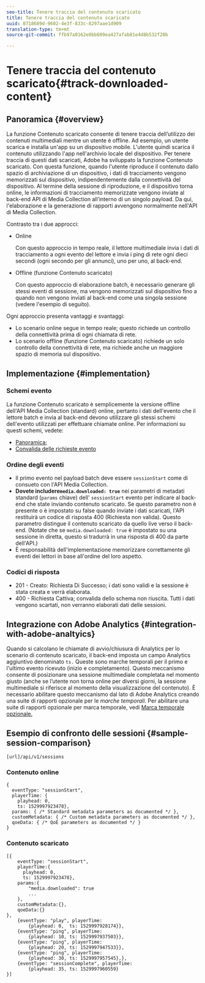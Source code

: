 ```yaml
---
seo-title: Tenere traccia del contenuto scaricato
title: Tenere traccia del contenuto scaricato
uuid: 0718689d-9602-4e3f-833c-8297aae1d909
translation-type: tm+mt
source-git-commit: ffb97a0162e0bb609ea427afab81e4d8b532f20b

---
```



# Tenere traccia del contenuto scaricato{#track-downloaded-content}

## Panoramica {#overview}

La funzione Contenuto scaricato consente di tenere traccia dell’utilizzo dei contenuti multimediali mentre un utente è offline. Ad esempio, un utente scarica e installa un'app su un dispositivo mobile. L'utente quindi scarica il contenuto utilizzando l'app nell'archivio locale del dispositivo. Per tenere traccia di questi dati scaricati, Adobe ha sviluppato la funzione Contenuto scaricato. Con questa funzione, quando l'utente riproduce il contenuto dallo spazio di archiviazione di un dispositivo, i dati di tracciamento vengono memorizzati sul dispositivo, indipendentemente dalla connettività del dispositivo. Al termine della sessione di riproduzione, e il dispositivo torna online, le informazioni di tracciamento memorizzate vengono inviate al back-end API di Media Collection all’interno di un singolo payload. Da qui, l'elaborazione e la generazione di rapporti avvengono normalmente nell'API di Media Collection.

Contrasto tra i due approcci:

* Online

   Con questo approccio in tempo reale, il lettore multimediale invia i dati di tracciamento a ogni evento del lettore e invia i ping di rete ogni dieci secondi (ogni secondo per gli annunci), uno per uno, al back-end.

* Offline (funzione Contenuto scaricato)

   Con questo approccio di elaborazione batch, è necessario generare gli stessi eventi di sessione, ma vengono memorizzati sul dispositivo fino a quando non vengono inviati al back-end come una singola sessione (vedere l'esempio di seguito).

Ogni approccio presenta vantaggi e svantaggi:
* Lo scenario online segue in tempo reale; questo richiede un controllo della connettività prima di ogni chiamata di rete.
* Lo scenario offline (funzione Contenuto scaricato) richiede un solo controllo della connettività di rete, ma richiede anche un maggiore spazio di memoria sul dispositivo.

## Implementazione {#implementation}

### Schemi evento

La funzione Contenuto scaricato è semplicemente la versione offline dell'API Media Collection (standard) online, pertanto i dati dell'evento che il lettore batch e invia al back-end devono utilizzare gli stessi schemi dell'evento utilizzati per effettuare chiamate online. Per informazioni su questi schemi, vedete:
* [Panoramica;](/help/media-collection-api/mc-api-overview.md)
* [Convalida delle richieste evento](/help/media-collection-api/mc-api-impl/mc-api-validate-reqs.md)

### Ordine degli eventi

* Il primo evento nel payload batch deve essere `sessionStart` come di consueto con l'API Media Collection.
* **Dovete includere`media.downloaded: true`** nei parametri di metadati standard (`params` chiave) dell' `sessionStart` evento per indicare al back-end che state inviando contenuto scaricato. Se questo parametro non è presente o è impostato su false quando inviate i dati scaricati, l'API restituirà un codice di risposta 400 (Richiesta non valida). Questo parametro distingue il contenuto scaricato da quello live verso il back-end. (Notate che se `media.downloaded: true` è impostato su una sessione in diretta, questo si tradurrà in una risposta di 400 da parte dell'API.)
* È responsabilità dell'implementazione memorizzare correttamente gli eventi dei lettori in base all'ordine del loro aspetto.

### Codici di risposta

* 201 - Creato: Richiesta Di Successo; i dati sono validi e la sessione è stata creata e verrà elaborata.
* 400 - Richiesta Cattiva; convalida dello schema non riuscita. Tutti i dati vengono scartati, non verranno elaborati dati delle sessioni.

## Integrazione con Adobe Analytics {#integration-with-adobe-analtyics}

Quando si calcolano le chiamate di avvio/chiusura di Analytics per lo scenario di contenuto scaricato, il back-end imposta un campo Analytics aggiuntivo denominato `ts.` Queste sono marche temporali per il primo e l'ultimo evento ricevuto (inizio e completamento). Questo meccanismo consente di posizionare una sessione multimediale completata nel momento giusto (anche se l’utente non torna online per diversi giorni, la sessione multimediale si riferisce al momento della visualizzazione del contenuto). È necessario abilitare questo meccanismo dal lato di Adobe Analytics creando una suite di rapporti opzionale per le _marche temporali._ Per abilitare una suite di rapporti opzionale per marca temporale, vedi [Marca temporale opzionale.](https://docs.adobe.com/content/help/en/analytics/admin/admin-tools/timestamp-optional.html)

## Esempio di confronto delle sessioni {#sample-session-comparison}

```
[url]/api/v1/sessions
```

### Contenuto online

```
{ 
  eventType: "sessionStart", 
  playerTime: { 
    playhead: 0,  
    ts: 1529997923478},  
  params: { /* Standard metadata parameters as documented */ },  
  customMetadata: { /* Custom metadata parameters as documented */ },  
  qoeData: { /* QoE parameters as documented */ } 
}
```

### Contenuto scaricato

```
[{ 
    eventType: "sessionStart", 
    playerTime:{
      playhead: 0, 
      ts: 1529997923478},  
    params:{
        "media.downloaded": true
        ...
    }, 
    customMetadata:{},  
    qoeData:{} 
}, 
    {eventType: "play", playerTime:
        {playhead: 0,  ts: 1529997928174}}, 
    {eventType: "ping", playerTime:
        {playhead: 10, ts: 1529997937503}}, 
    {eventType: "ping", playerTime:
        {playhead: 20, ts: 1529997947533}}, 
    {eventType: "ping", playerTime:
        {playhead: 30, ts: 1529997957545},}, 
    {eventType: "sessionComplete", playerTime:
        {playhead: 35, ts: 1529997960559} 
}]
```


